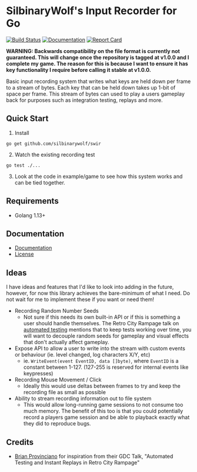 # SilbinaryWolf's Input Recorder for Go

[![Build Status](https://travis-ci.com/silbinarywolf/swir.svg?branch=master)](https://travis-ci.com/silbinarywolf/swir)
[![Documentation](https://godoc.org/github.com/silbinarywolf/swir?status.svg)](https://godoc.org/github.com/silbinarywolf/swir)
[![Report Card](https://goreportcard.com/badge/github.com/silbinarywolf/swir)](https://goreportcard.com/report/github.com/silbinarywolf/swir)

**WARNING: Backwards compatibility on the file format is currently not guaranteed. This will change once the repository is tagged at v1.0.0 and I complete my game. The reason for this is because I want to ensure it has key functionality I require before calling it stable at v1.0.0.**

Basic input recording system that writes what keys are held down per frame to a stream of bytes. Each key that can be held down takes up 1-bit of space per frame. This stream of bytes can used to play a users gameplay back for purposes such as integration testing, replays and more.

## Quick Start

1) Install
```
go get github.com/silbinarywolf/swir
```

2) Watch the existing recording test
```
go test ./...
```

3) Look at the code in example/game to see how this system works and can be tied together.

## Requirements

* Golang 1.13+

## Documentation

* [Documentation](https://godoc.org/github.com/silbinarywolf/swir)
* [License](LICENSE.md)

## Ideas
I have ideas and features that I'd like to look into adding in the future, however, for now this library achieves the bare-minimum of what I need. Do not wait for me to implement these if you want or need them!

- Recording Random Number Seeds
	- Not sure if this needs its own built-in API or if this is something a user should handle themselves. The Retro City Rampage talk on [automated testing](https://www.youtube.com/watch?v=W20t1zCZv8M) mentions that to keep tests working over time, you will want to decouple random seeds for gameplay and visual effects that don't actually affect gameplay. 
- Expose API to allow a user to write into the stream with custom events or behaviour (ie. level changed, log characters X/Y, etc)
	- ie. `WriteEvent(event EventID, data []byte)`, where `EventID` is a constant between 1-127. (127-255 is reserved for internal events like keypresses)
- Recording Mouse Movement / Click
	- Ideally this would use deltas between frames to try and keep the recording file as small as possible
- Ability to stream recording information out to file system
	- This would allow long-running game sessions to not consume too much memory. The benefit of this too is that you could potentially record a players game session and be able to playback exactly what they did to reproduce bugs.

## Credits

* [Brian Provinciano](https://www.youtube.com/watch?v=W20t1zCZv8M) for inspiration from their GDC Talk, "Automated Testing and Instant Replays in Retro City Rampage"
